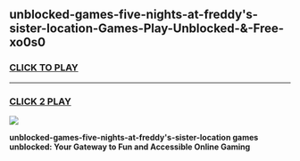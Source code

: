 
## unblocked-games-five-nights-at-freddy's-sister-location-Games-Play-Unblocked-&-Free-xo0s0
<h3>
<a href="https://premium76.site?title=unblocked-games-five-nights-at-freddy's-sister-location&ref=24A">CLICK TO PLAY</a></h3>
<hr>

<h3>
<a href="https://premium76.site?title=unblocked-games-five-nights-at-freddy's-sister-location&ref=24A">CLICK 2 PLAY</a>
  
</h3>

<a href="https://premium76.site?title=unblocked-games-five-nights-at-freddy's-sister-location&ref=24A"><img src="https://clearcache.store/games.png"></a>


**unblocked-games-five-nights-at-freddy's-sister-location games unblocked: Your Gateway to Fun and Accessible Online Gaming**
